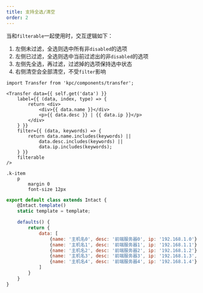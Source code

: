 ```yaml
---
title: 支持全选/清空
order: 2
---
```


当和`filterable`一起使用时，交互逻辑如下：

1. 左侧未过滤，全选则选中所有非`disabled`的选项
2. 左侧已过滤，全选则选中当前过滤出的非`disabled`的选项
3. 左侧先全选，再过滤，过滤掉的选项保持选中状态
4. 右侧清空会全部清空，不受`filter`影响

```vdt
import Transfer from 'kpc/components/transfer';

<Transfer data={{ self.get('data') }} 
    label={{ (data, index, type) => {
        return <div>
            <div>{{ data.name }}</div>
            <p>{{ data.desc }} | {{ data.ip }}</p>
        </div>
    } }}
    filter={{ (data, keywords) => {
        return data.name.includes(keywords) || 
            data.desc.includes(keywords) ||
            data.ip.includes(keywords);
    } }}
    filterable
/>
```

```styl
.k-item
    p
        margin 0
        font-size 12px
```

```js
export default class extends Intact {
    @Intact.template()
    static template = template;

    defaults() {
        return {
            data: [
                {name: '主机名0', desc: '前端服务器0', ip: '192.168.1.0'},
                {name: '主机名1', desc: '前端服务器1', ip: '192.168.1.1'},
                {name: '主机名2', desc: '前端服务器2', ip: '192.168.1.2'},
                {name: '主机名3', desc: '前端服务器3', ip: '192.168.1.3', disabled: true},
                {name: '主机名4', desc: '前端服务器4', ip: '192.168.1.4'},
            ]
        }
    }
}
```

